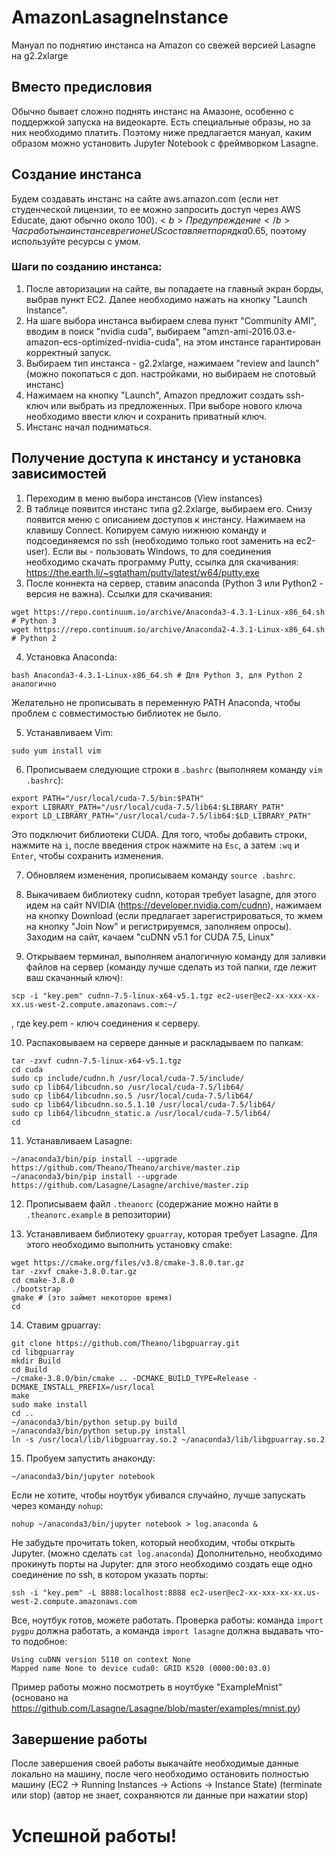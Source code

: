 # AmazonLasagneInstance
Мануал по поднятию инстанса на Amazon со свежей версией Lasagne на g2.2xlarge

## Вместо предисловия
Обычно бывает сложно поднять инстанс на Амазоне, особенно с поддержкой запуска на видеокарте. Есть специальные образы, но за них необходимо платить. Поэтому ниже предлагается мануал, каким образом можно установить Jupyter Notebook с фреймворком Lasagne.

## Создание инстанса
Будем создавать инстанс на сайте aws.amazon.com (если нет студенческой лицензии, то ее можно запросить доступ через AWS Educate, дают обычно около 100$).
<b>Предупреждение</b> Час работы на инстансе в регионе US составляет порядка 0.65$, поэтому используйте ресурсы с умом.
### Шаги по созданию инстанса:
1. После авторизации на сайте, вы попадаете на главный экран борды, выбрав пункт EC2. Далее необходимо нажать на кнопку "Launch Instance".
2. На шаге выбора инстанса выбираем слева пункт "Community AMI", вводим в поиск "nvidia cuda", выбираем "amzn-ami-2016.03.e-amazon-ecs-optimized-nvidia-cuda", на этом инстансе гарантирован корректный запуск.
3. Выбираем тип инстанса - g2.2xlarge, нажимаем "review and launch" (можно покопаться с доп. настройками, но выбираем не спотовый инстанс)
4. Нажимаем на кнопку "Launch", Amazon предложит создать ssh-ключ или выбрать из предложенных. При выборе нового ключа необходимо ввести ключ и сохранить приватный ключ.
5. Инстанс начал подниматься.

## Получение доступа к инстансу и установка зависимостей
1. Переходим в меню выбора инстансов (View instances)
2. В таблице появится инстанс типа g2.2xlarge, выбираем его. Снизу появится меню с описанием доступов к инстансу. Нажимаем на клавишу Connect. Копируем самую нижнюю команду и подсоединяемся по ssh (необходимо только root заменить на ec2-user). Если вы - пользовать Windows, то для соединения необходимо скачать программу Putty, ссылка для скачивания: https://the.earth.li/~sgtatham/putty/latest/w64/putty.exe
3. После коннекта на сервер, ставим anaconda (Python 3 или Python2 - версия не важна). Ссылки для скачивания:
```
wget https://repo.continuum.io/archive/Anaconda3-4.3.1-Linux-x86_64.sh # Python 3
wget https://repo.continuum.io/archive/Anaconda2-4.3.1-Linux-x86_64.sh # Python 2
```
4. Установка Anaconda:
```
bash Anaconda3-4.3.1-Linux-x86_64.sh # Для Python 3, для Python 2 аналогично
```
Желательно не прописывать в переменную PATH Anaconda, чтобы проблем с совместимостью библиотек не было.

5. Устанавливаем Vim:
```
sudo yum install vim
```
6. Прописываем следующие строки в `.bashrc` (выполняем команду `vim .bashrc`):
```
export PATH="/usr/local/cuda-7.5/bin:$PATH"
export LIBRARY_PATH="/usr/local/cuda-7.5/lib64:$LIBRARY_PATH"
export LD_LIBRARY_PATH="/usr/local/cuda-7.5/lib64:$LD_LIBRARY_PATH"
```
Это подключит библиотеки CUDA. Для того, чтобы добавить строки, нажмите на `i`, после введения строк нажмите на `Esc`, а затем `:wq` и `Enter`, чтобы сохранить изменения.

7. Обновляем изменения, прописываем команду `source .bashrc`.

8. Выкачиваем библиотеку cudnn, которая требует lasagne, для этого идем на сайт NVIDIA (https://developer.nvidia.com/cudnn), нажимаем на кнопку Download (если предлагает зарегистрироваться, то жмем на кнопку "Join Now" и регистрируемся, заполняем опросы). Заходим на сайт, качаем "cuDNN v5.1 for CUDA 7.5, Linux"

9. Открываем терминал, выполняем аналогичную команду для заливки файлов на сервер (команду лучше сделать из той папки, где лежит ваш скачанный ключ):
```
scp -i "key.pem" cudnn-7.5-linux-x64-v5.1.tgz ec2-user@ec2-xx-xxx-xx-xx.us-west-2.compute.amazonaws.com:~/
```
, где key.pem - ключ соединения к серверу.

10. Распаковываем на сервере данные и раскладываем по папкам:
```
tar -zxvf cudnn-7.5-linux-x64-v5.1.tgz
cd cuda
sudo cp include/cudnn.h /usr/local/cuda-7.5/include/
sudo cp lib64/libcudnn.so /usr/local/cuda-7.5/lib64/
sudo cp lib64/libcudnn.so.5 /usr/local/cuda-7.5/lib64/
sudo cp lib64/libcudnn.so.5.1.10 /usr/local/cuda-7.5/lib64/
sudo cp lib64/libcudnn_static.a /usr/local/cuda-7.5/lib64/
cd
```

11. Устанавливаем Lasagne:
```
~/anaconda3/bin/pip install --upgrade https://github.com/Theano/Theano/archive/master.zip
~/anaconda3/bin/pip install --upgrade https://github.com/Lasagne/Lasagne/archive/master.zip
```

12. Прописываем файл `.theanorc` (содержание можно найти в `.theanorc.example` в репозитории)

13. Устанавливаем библиотеку `gpuarray`, которая требует Lasagne. Для этого необходимо выполнить установку cmake:
```
wget https://cmake.org/files/v3.8/cmake-3.8.0.tar.gz
tar -zxvf cmake-3.8.0.tar.gz
cd cmake-3.8.0
./bootstrap
gmake # (это займет некоторое время)
cd
```

14. Ставим gpuarray:
```
git clone https://github.com/Theano/libgpuarray.git
cd libgpuarray
mkdir Build
cd Build
~/cmake-3.8.0/bin/cmake .. -DCMAKE_BUILD_TYPE=Release -DCMAKE_INSTALL_PREFIX=/usr/local
make
sudo make install
cd ..
~/anaconda3/bin/python setup.py build
~/anaconda3/bin/python setup.py install
ln -s /usr/local/lib/libgpuarray.so.2 ~/anaconda3/lib/libgpuarray.so.2
```

15. Пробуем запустить анаконду:
```
~/anaconda3/bin/jupyter notebook
```

Если не хотите, чтобы ноутбук убивался случайно, лучше запускать через команду `nohup`:
```
nohup ~/anaconda3/bin/jupyter notebook > log.anaconda &
```
Не забудьте прочитать token, который необходим, чтобы открыть Jupyter. (можно сделать `cat log.anaconda`)
Дополнительно, необходимо прокинуть порты на Jupyter: для этого необходимо создать еще одно соединение по ssh, в котором указать порты:
```
ssh -i "key.pem" -L 8888:localhost:8888 ec2-user@ec2-xx-xxx-xx-xx.us-west-2.compute.amazonaws.com
```

Все, ноутбук готов, можете работать. Проверка работы: команда `import pygpu` должна работать, а команда `import lasagne` должна выдавать что-то подобное:
```
Using cuDNN version 5110 on context None
Mapped name None to device cuda0: GRID K520 (0000:00:03.0)
```

Пример работы можно посмотреть в ноутбуке "ExampleMnist" (основано на https://github.com/Lasagne/Lasagne/blob/master/examples/mnist.py)

## Завершение работы
После завершения своей работы выкачайте необходимые данные локально на машину, после чего необходимо остановить полностью машину (EC2 -> Running Instances -> Actions -> Instance State) (terminate или stop) (автор не знает, сохраняются ли данные при нажатии stop)

# Успешной работы!
